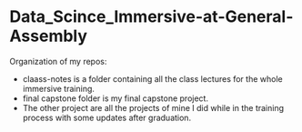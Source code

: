 # Data_Scince_Immersive-at-General-Assembly
Organization of my repos:
* claass-notes is a folder containing all the class lectures for the whole immersive training.
* final capstone folder is my final capstone project.
* The other project are all the projects of mine I did while in the training process with some updates after graduation. 
